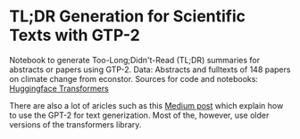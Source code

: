# TL;DR Generation for Scientific Texts with GTP-2
Notebook to generate Too-Long;Didn't-Read (TL;DR) summaries for abstracts or papers using GTP-2. 
Data: Abstracts and fulltexts of 148 papers on climate change from econstor.
Sources for code and notebooks:  
[Huggingface Transformers](https://github.com/huggingface/transformers)

There are also a lot of aricles such as this [Medium post](https://towardsdatascience.com/fine-tuning-gpt2-for-text-generation-using-pytorch-2ee61a4f1ba7) which explain how to use the GPT-2 for text generization. Most of the, however, use older versions of the transformers library.
